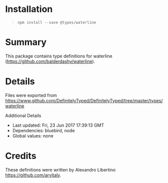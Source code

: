 # Installation
> `npm install --save @types/waterline`

# Summary
This package contains type definitions for waterline (https://github.com/balderdashy/waterline).

# Details
Files were exported from https://www.github.com/DefinitelyTyped/DefinitelyTyped/tree/master/types/waterline

Additional Details
 * Last updated: Fri, 23 Jun 2017 17:39:13 GMT
 * Dependencies: bluebird, node
 * Global values: none

# Credits
These definitions were written by Alexandro Libertino <https://github.com/arvitaly>.

